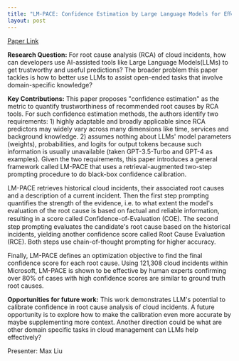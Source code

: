 ```yaml
---
title: "LM-PACE: Confidence Estimation by Large Language Models for Eﬀective Root Causing of Cloud Incidents"
layout: post
---
```



[Paper Link](https://dl.acm.org/doi/pdf/10.1145/3663529.3663858)


**Research Question:** For root cause analysis (RCA) of cloud incidents, how can developers use AI-assisted tools like Large Language Models(LLMs) to get trustworthy and useful predictions? The broader problem this paper tackles is how to better use LLMs to assist open-ended tasks that involve domain-specific knowledge?

**Key Contributions:** This paper proposes "confidence estimation" as the metric to quantify trustworthiness of recommended root causes by RCA tools. For such confidence estimation methods, the authors identify two requirements: 1) highly adaptable and broadly applicable since RCA predictors may widely vary across many dimensions like time, services and background knowledge. 2) assumes nothing about LLMs' model parameters (weights), probabilities, and logits for output tokens because such information is usually unavailable (taken GPT-3.5-Turbo and GPT-4 as examples). Given the two requirements, this paper introduces a general framework called LM-PACE that uses a retrieval-augmented two-step prompting procedure to do black-box confidence calibration. 

LM-PACE retrieves historical cloud incidents, their associated root causes and a description of a current incident. Then the first step prompting quantifies the strength of the evidence, i.e. to what extent the model's evaluation of the root cause is based on factual and reliable information, resulting in a score called Conﬁdence-of-Evaluation (COE). The second step prompting evaluates the candidate's root cause based on the historical incidents, yielding another confidence score called Root Cause Evaluation (RCE). Both steps use chain-of-thought prompting for higher accuracy. 

Finally, LM-PACE defines an optimization objective to find the final confidence score for each root cause. Using 121,308 cloud incidents within Microsoft, LM-PACE is shown to be effective by human experts confirming over 80% of cases with high confidence scores are similar to ground truth root causes.

**Opportunities for future work:** This work demonstrates LLM's potential to calibrate confidence in root cause analysis of cloud incidents. A future opportunity is to explore how to make the calibration even more accurate by maybe supplementing more context. Another direction could be what are other domain specific tasks in cloud management can LLMs help effectively?


Presenter: Max Liu